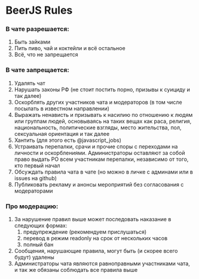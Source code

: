 # BeerJS Rules

### В чате разрешается:

1. Быть зайками
2. Пить пиво, чай и коктейли и всё остальное
3. Всё, что не запрещается

### В чате запрещается:

1. Удалять чат
2. Нарушать законы РФ (не стоит постить порно, призывы к суициду и так далее)
3. Оскорблять других участников чата и модераторов (в том числе посылать в известном направлении)
4. Выражать ненависть и призывать к насилию по отношению к людям или группам людей, основываясь на таких вещах как раса, религия, национальность, политические взгляды, место жительства, пол, сексуальная ориентация и так далее
5. Хантить (для этого есть @javascript_jobs)
6. Устраивать перепалки, срачи и прочие споры с переходами на личности и оскорблениями. Администраторы оставляют за собой право выдать РО всем участникам перепалки, независимо от того, кто первый начал
7. Обсуждать правила чата в чате (но можно в личке с админами или в issues на github)
8. Публиковать рекламу и анонсы мероприятий без согласования с модераторами

### Про модерацию:

1. За нарушение правил выше может последовать наказание в следующих формах:
    1. предупреждение (рекомендуем прислушаться) 
    2. перевод в режим readonly на срок от нескольких часов
    3. полный бан 
2. Сообщения, нарушающие правила, могут быть (и скорее всего будут) удалены
3. Администраторы чата являются равноправными участниками чата, и так же обязаны соблюдать все правила выше
